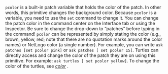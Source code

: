 `pcolor` is a built-in patch variable that holds the color of the patch. In other words, this primitive changes the background color. Because `pcolor` is a variable, you need to use the `set` command to change it. You can change the patch color in the command center on the Interface tab or using the Inspector. Be sure to change the drop-down to “patches” before typing in the command! `pcolor` can be represented by simply stating the color (e.g., brown, yellow, red; note that there are no quotation marks around the color names) or NetLogo color (a single number). For example, you can write `ask patches [set pcolor pink]` or `ask patches [ set pcolor 15]`. Turtles can directly access and change the color of the patch they are on using this primitive. For example: `ask turtles [ set pcolor yellow]`.   To change the color of the turtles, see [*color*](http://ccl.northwestern.edu/netlogo/docs/dictionary.html#color) . 